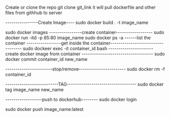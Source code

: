 Create or clone the repo
git clone git_link
it will pull dockerfile and other files from githhub to server

----------------Create Image----
sudo docker build . -t image_name

sudo docker images
----------------create container------------------
sudo docker run -itd -p 85:80 image_name 
sudo docker ps -a   ------list the container
-----------------get inside the container----------------------------------
sudo dockeer exec -it container_id bash
----------------------create docker image from container -----------------------------------
sudo docker commit container_id new_name


-----------------------stop/remove-----------------------
sudo docker rm -f container_id

--------------------------TAG----------------------------------
sudo docker tag image_name new_name

------------------push to dockerhub--------
sudo docker login

sudo docker push image_name:latest
